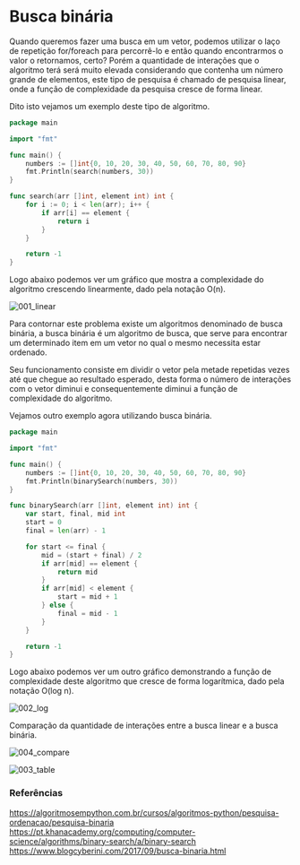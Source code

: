 # Busca binária

Quando queremos fazer uma busca em um vetor, podemos utilizar o laço de repetição for/foreach para percorrê-lo e então quando encontrarmos o valor o retornamos, certo? Porém a quantidade de interações que o algoritmo terá será muito elevada considerando que contenha um número grande de elementos, este tipo de pesquisa é chamado de pesquisa linear, onde a função de complexidade da pesquisa cresce de forma linear.

Dito isto vejamos um exemplo deste tipo de algoritmo.

```Go
package main

import "fmt"

func main() {
	numbers := []int{0, 10, 20, 30, 40, 50, 60, 70, 80, 90}
	fmt.Println(search(numbers, 30))
}

func search(arr []int, element int) int {
	for i := 0; i < len(arr); i++ {
		if arr[i] == element {
			return i
		}
	}

	return -1
}

```

Logo abaixo podemos ver um gráfico que mostra a complexidade do algoritmo crescendo linearmente, dado pela notação O(n).

![001_linear](https://user-images.githubusercontent.com/48635609/91091280-c36ef600-e62c-11ea-9f31-55708fb8196f.PNG)

Para contornar este problema existe um algoritmos denominado de busca binária, a busca binária é um algoritmo de busca, que serve para encontrar um determinado item em um vetor no qual o mesmo necessita estar ordenado.

Seu funcionamento consiste em dividir o vetor pela metade repetidas vezes até que chegue ao resultado esperado, desta forma o número de interações com o vetor diminui e consequentemente diminui a função de complexidade do algoritmo.

Vejamos outro exemplo agora utilizando busca binária.

```go
package main

import "fmt"

func main() {
	numbers := []int{0, 10, 20, 30, 40, 50, 60, 70, 80, 90}
	fmt.Println(binarySearch(numbers, 30))
}

func binarySearch(arr []int, element int) int {
	var start, final, mid int
	start = 0
	final = len(arr) - 1

	for start <= final {
		mid = (start + final) / 2
		if arr[mid] == element {
			return mid
		}
		if arr[mid] < element {
			start = mid + 1
		} else {
			final = mid - 1
		}
	}

	return -1
}

```

Logo abaixo podemos ver um outro gráfico demonstrando a função de complexidade deste algoritmo que cresce de forma logarítmica, dado pela notação O(log n).

![002_log](https://user-images.githubusercontent.com/48635609/91092368-4a709e00-e62e-11ea-91b2-ddb17b872586.PNG)

Comparação da quantidade de interações entre a busca linear e a busca binária.

![004_compare](https://user-images.githubusercontent.com/48635609/91093901-73922e00-e630-11ea-98b0-a7370b856144.gif)

![003_table](https://user-images.githubusercontent.com/48635609/91092411-5eb49b00-e62e-11ea-9466-1d7a393f26e0.PNG)

### Referências

https://algoritmosempython.com.br/cursos/algoritmos-python/pesquisa-ordenacao/pesquisa-binaria
https://pt.khanacademy.org/computing/computer-science/algorithms/binary-search/a/binary-search
https://www.blogcyberini.com/2017/09/busca-binaria.html